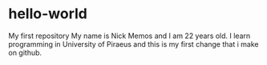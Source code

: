 # hello-world
My first repository
My name is Nick Memos and I am 22 years old. I learn programming in University of Piraeus and this is my first change that i make on github. 
